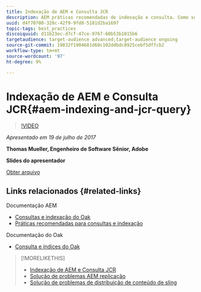 ```yaml
---
title: Indexação de AEM e Consulta JCR
description: AEM práticas recomendadas de indexação e consulta. Como solucionar problemas de consulta no AEM e como configurar e gerenciar índices.
uuid: d4f70700-328c-42f9-9fd8-5181d2ba1697
topic-tags: best_practices
discoiquuid: d11b23ec-d7cf-47ce-9767-60b53b1015b6
targetaudience: target-audience advanced;target-audience ongoing
source-git-commit: 19832f1904681d68c102ddbdc8925cebf5dffcb2
workflow-type: tm+mt
source-wordcount: '97'
ht-degree: 9%

---
```



# Indexação de AEM e Consulta JCR{#aem-indexing-and-jcr-query}

>[!VIDEO](https://video.tv.adobe.com/v/19133/?quality=9)

*Apresentado em 19 de julho de 2017*

**Thomas Mueller, Engenheiro de Software Sênior, Adobe**

**Slides do apresentador**

[Obter arquivo](assets/aem-gems-aem-indexing-and-jcr-query.pdf)

## Links relacionados {#related-links}

Documentação AEM

* [Consultas e indexação do Oak](https://docs.adobe.com/docs/en/aem/6-3/deploy/platform/queries-and-indexing.html)
* [Práticas recomendadas para consultas e indexação](https://docs.adobe.com/docs/en/aem/6-3/deploy/best-practices/best-practices-for-queries-and-indexing.html)

Documentação do Oak

* [Consulta e índices do Oak](https://experienceleague.adobe.com/docs/experience-manager-65/deploying/deploying/queries-and-indexing.html?lang=pt-BR)

<!--
[Get back to the Overview](https://helpx.adobe.com/experience-manager/kt/eseminars/gems/aem-index.html)
-->

>[!MORELIKETHIS]
>
>* [Indexação de AEM e Consulta JCR](aem-indexing-jcr-query.md)
>* [Solução de problemas AEM replicação](aem-troubleshooting-aem-replication.md)
>* [Solução de problemas de distribuição de conteúdo de sling](aem-troubleshooting-sling.md)

<!-- 
>* linking to helpx, removed for now [Adobe Experience Manager: AEM 6.x Maintenance Tasks](https://helpx.adobe.com/experience-manager/kt/eseminars/ccoo-aem-Aug-register.html)
-->